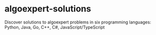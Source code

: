 # algoexpert-solutions
Discover solutions to algoexpert problems in six programming languages: Python, Java, Go, C++, C#, JavaScript/TypeScript
